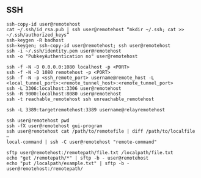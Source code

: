 ## SSH

    ssh-copy-id user@remotehost
    cat ~/.ssh/id_rsa.pub | ssh user@remotehost “mkdir ~/.ssh; cat >> ~/.ssh/authorized_keys”
    ssh-keygen -R badhost
    ssh-keygen; ssh-copy-id user@remotehost; ssh user@remotehost
    ssh -i ~/.ssh/identity.pem user@remotehost
    ssh -o "PubkeyAuthentication no" user@remotehost

    ssh -f -N -D 0.0.0.0:1080 localhost -p <PORT>
    ssh -f -N -D 1080 remotehost -p <PORT>
    ssh -f -N -p <ssh_remote_port> username@remote_host -L <local_tunnel_port>:<remote_tunnel_host>:<remote_tunnel_port>
    ssh -L 3306:localhost:3306 user@remotehost
    ssh -R 9000:localhost:8080 user@remotehost
    ssh -t reachable_remotehost ssh unreachable_remotehost

    ssh -L 3389:targetremotehost:3389 username@relayremotehost

    ssh user@remotehost pwd
    ssh -fX user@remotehost gui-program
    ssh user@remotehost cat /path/to/remotefile | diff /path/to/localfile –
    local-command | ssh -C user@remotehost "remote-command"

    sftp user@remotehost:/remotepath/file.txt /localpath/file.txt
    echo "get /remotepath/*" | sftp -b - user@remotehost
    echo "put /localpath/example.txt" | sftp -b - user@remotehost:/remotepath/
